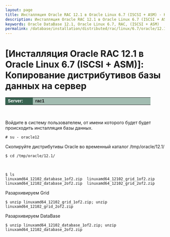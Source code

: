 ```yaml
---
layout: page
title: Инсталляция Oracle RAC 12.1 в Oracle Linux 6.7 (ISCSI + ASM) - Копирование дистрибутивов базы данных на сервер
description: Инсталляция Oracle RAC 12.1 в Oracle Linux 6.7 (ISCSI + ASM) - Копирование дистрибутивов базы данных на сервер
keywords: Oracle DataBase 12.1, Oracle Linux 6.7, RAC, (ISCSI + ASM)
permalink: /database/installation/distributed/rac/linux/6.7/oracle/12.1/iscsi-asm/copy-oracle-distrib-on-server/
---
```


# [Инсталляция Oracle RAC 12.1 в Oracle Linux 6.7 (ISCSI + ASM)]: Копирование дистрибутивов базы данных на сервер

<table cellpadding="4" cellspacing="2" align="center" border="0" width="100%">
	<tr>
		<td style="color: rgb(255, 255, 255);" bgcolor="#386351" width="14%"><span style="font-family: Arial,Helvetica,sans-serif; font-size: 14px;"><strong>Server:</strong></span></td>
		<td height="20" bgcolor="#a2bcb1" width="60%"><span style="font-family: Arial,Helvetica,sans-serif; font-size: 14px;"><strong>rac1</strong></span></td>
	</tr>
</table>

<br/>

Войдите в систему пользователем, от имени которого будет будет происходить инсталляция базы данных.

    # su - oracle12

Скопируйте дистрибутивы Oracle во временный каталог /tmp/oracle/12.1/

    $ cd /tmp/oracle/12.1/

<br/>

    $ ls
    linuxamd64_12102_database_1of2.zip  linuxamd64_12102_grid_1of2.zip
    linuxamd64_12102_database_2of2.zip  linuxamd64_12102_grid_2of2.zip

Разархивируем Grid

    $ unzip linuxamd64_12102_grid_1of2.zip; unzip linuxamd64_12102_grid_2of2.zip

Разархивируем DataBase

    $ unzip linuxamd64_12102_database_1of2.zip; unzip linuxamd64_12102_database_2of2.zip
